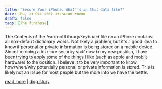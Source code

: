 ```yaml
---
title: 'Secure Your iPhone: What''s in that data file?'
date: Thu, 25 Oct 2007 15:38:00 +0000
draft: false
tags: [The firehose]
---
```


The Contents of the /var/root/Library/Keyboard file on an iPhone contains all non-default dictionary words. Not likely a problem, but it's a good idea to know if personal or private information is being stored on a mobile device. Since I'm doing a lot more security stuff now in my new position, I have been trying to apply some of the things I like (such as apple and mobile hardware) to the position. I believe it to be very important to know how/when/why potentially personal or private information is stored. This is likely not an issue for most people but the more info we have the better.  
  
  
  
  
[read more](http://www.tuaw.com/2007/10/25/secure-your-iphone-whats-in-that-data-file/) | [digg story](http://digg.com/apple/Secure_Your_iPhone_What_s_in_that_data_file)